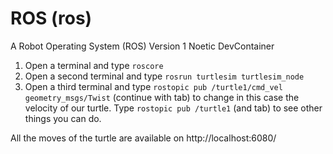 
# ROS (ros)

A Robot Operating System (ROS) Version 1 Noetic DevContainer

1. Open a terminal and type `roscore`
2. Open a second terminal and type `rosrun turtlesim turtlesim_node`
3. Open a third terminal and type `rostopic pub /turtle1/cmd_vel geometry_msgs/Twist` (continue with tab) to change in this case the velocity of our turtle. Type `rostopic pub /turtle1` (and tab) to see other things you can do.

All the moves of the turtle are available on http://localhost:6080/